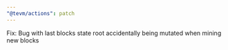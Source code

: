 ```yaml
---
"@tevm/actions": patch
---
```


Fix: Bug with last blocks state root accidentally being mutated when mining new blocks
